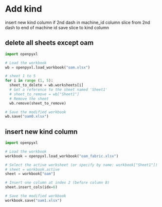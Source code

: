 # Add kind

insert new kind column
if 2nd dash in machine_id column
  slice from 2nd dash to end of machine id
  save slice to kind column

## delete all sheets except oam

```python
import openpyxl

# Load the workbook
wb = openpyxl.load_workbook("oam.xlsx")

# sheet 1 to 5
for i in range (1, 5):
  sheet_to_delete = wb.worksheets[i]
  # Get a reference to the sheet named 'Sheet1'
  # sheet_to_remove = wb["Sheet1"]
  # Remove the sheet
  wb.remove(sheet_to_remove)

# Save the modified workbook
wb.save("oam0.xlsx")
```

## insert new kind column

```python
import openpyxl

# Load the workbook
workbook = openpyxl.load_workbook("oam_fabric.xlsx")

# Select the active worksheet (or specify by name: workbook["Sheet1"])
# sheet = workbook.active
sheet = workbook["oam"]

# Insert one column at index 2 (before column B)
sheet.insert_cols(idx=6)

# Save the modified workbook
workbook.save("oam1.xlsx")
```
